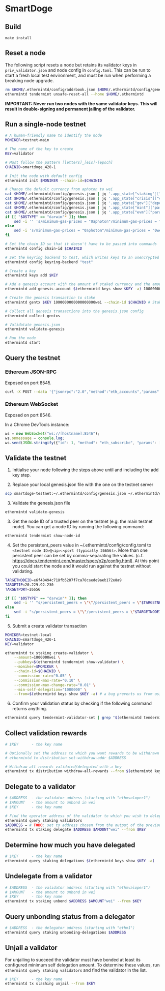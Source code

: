 # SmartDoge

## Build

    make install

## Reset a node

The following script resets a node but retains its validator keys in `priv_validator.json` and node config in `config.toml`.
This can be run to start a fresh local test environment, and must be run when performing a breaking node upgrade.

```bash
rm $HOME/.ethermintd/config/addrbook.json $HOME/.ethermintd/config/genesis.json
ethermintd tendermint unsafe-reset-all --home $HOME/.ethermintd
```

**IMPORTANT: Never run two nodes with the same validator keys. This will result in double-signing and permanent jailing of
the validator.**

## Run a single-node testnet

```bash
# A human-friendly name to identify the node
MONIKER=testnet-main

# The name of the key to create
KEY=validator

# Must follow the pattern [letters]_[eis]-[epoch]
CHAINID=smartdoge_420-1

# Init the node with default config
ethermintd init $MONIKER --chain-id=$CHAINID

# Change the default currency from aphoton to wei
cat $HOME/.ethermintd/config/genesis.json | jq '.app_state["staking"]["params"]["bond_denom"]="wei"' > $HOME/.ethermintd/config/tmp_genesis.json && mv $HOME/.ethermintd/config/tmp_genesis.json $HOME/.ethermintd/config/genesis.json
cat $HOME/.ethermintd/config/genesis.json | jq '.app_state["crisis"]["constant_fee"]["denom"]="wei"' > $HOME/.ethermintd/config/tmp_genesis.json && mv $HOME/.ethermintd/config/tmp_genesis.json $HOME/.ethermintd/config/genesis.json
cat $HOME/.ethermintd/config/genesis.json | jq '.app_state["gov"]["deposit_params"]["min_deposit"][0]["denom"]="wei"' > $HOME/.ethermintd/config/tmp_genesis.json && mv $HOME/.ethermintd/config/tmp_genesis.json $HOME/.ethermintd/config/genesis.json
cat $HOME/.ethermintd/config/genesis.json | jq '.app_state["mint"]["params"]["mint_denom"]="wei"' > $HOME/.ethermintd/config/tmp_genesis.json && mv $HOME/.ethermintd/config/tmp_genesis.json $HOME/.ethermintd/config/genesis.json
cat $HOME/.ethermintd/config/genesis.json | jq '.app_state["evm"]["params"]["evm_denom"]="wei"' > $HOME/.ethermintd/config/tmp_genesis.json && mv $HOME/.ethermintd/config/tmp_genesis.json $HOME/.ethermintd/config/genesis.json
if [[ "$OSTYPE" == "darwin"* ]]; then
    sed -i '' 's/minimum-gas-prices = "0aphoton"/minimum-gas-prices = "0wei"/g' $HOME/.ethermintd/config/app.toml
else
    sed -i 's/minimum-gas-prices = "0aphoton"/minimum-gas-prices = "0wei"/g' $HOME/.ethermintd/config/app.toml
fi

# Set the chain ID so that it doesn't have to be passed into commands
ethermintd config chain-id $CHAINID

# Set the keyring backend to test, which writes keys to an unencrypted file in ~
ethermintd config keyring-backend "test"

# Create a key
ethermintd keys add $KEY

# Add a genesis account with the amount of staked currency and the amount of wallet currency
ethermintd add-genesis-account $(ethermintd keys show $KEY -a) 1000000000000000000000000wei # 1 billion SDOGE

# Create the genesis transaction to stake
ethermintd gentx $KEY 1000000000000000000wei --chain-id $CHAINID # Stake 1 SDOGE

# Collect all genesis transactions into the genesis.json config
ethermintd collect-gentxs

# Validatate genesis.json
ethermintd validate-genesis

# Run the node
ethermintd start
```

## Query the testnet

### Ethereum JSON-RPC

Exposed on port 8545.

```bash
curl -X POST --data '{"jsonrpc":"2.0","method":"eth_accounts","params":[],"id":1}' -H "Content-Type: application/json" [hostname]:8545
```

### Ethereum WebSocket

Exposed on port 8546.

In a Chrome DevTools instance:

```js
ws = new WebSocket("ws://[hostname]:8546");
ws.onmessage = console.log;
ws.send(JSON.stringify({"id": 1, "method": "eth_subscribe", "params": ["newHeads", {}]}));
```

## Validate the testnet

1. Initialise your node following the steps above until and including the add key step.

2. Replace your local genesis.json file with the one on the testnet server

```bash
scp smartdoge-testnet:~/.ethermintd/config/genesis.json ~/.ethermintd/config/genesis.json
```

3. Validate the genesis.json file

```bash
ethermintd validate-genesis
```

3. Get the node ID of a trusted peer on the testnet (e.g. the main testnet node). You can get a node ID by running the following
command:

```bash
ethermintd tendermint show-node-id
```

4. Set the persistent_peers value in ~/.ethermintd/config/config.toml to `<testnet node ID>@<ip>:<port (typically 26656)>`.
More than one persistent peer can be set by comma-separating the values. (c.f. https://docs.tendermint.com/master/spec/p2p/config.html).
At this point you could start the node and it would run against the testnet without validating.

```bash
TARGETNODEID=e6f48494c718fb5287f7ca78caede9aeb172e8a9
TARGETIP=20.229.92.230
TARGETPORT=26656

if [[ "$OSTYPE" == "darwin"* ]]; then
    sed -i '' "s/persistent_peers = \"\"/persistent_peers = \"$TARGETNODEID@$TARGETIP:$TARGETPORT\"/g" $HOME/.ethermintd/config/config.toml
else
    sed -i "s/persistent_peers = \"\"/persistent_peers = \"$TARGETNODEID@$TARGETIP:$TARGETPORT\"/g" $HOME/.ethermintd/config/config.toml
fi
```

5. Submit a create validator transaction

```bash
MONIKER=testnet-local
CHAINID=smartdoge_420-1
KEY=validator

ethermintd tx staking create-validator \
    --amount=1000000wei \
    --pubkey=$(ethermintd tendermint show-validator) \
    --moniker=$MONIKER \
    --chain-id=$CHAINID \
    --commission-rate="0.05" \
    --commission-max-rate="0.10" \
    --commission-max-change-rate="0.01" \
    --min-self-delegation="1000000" \
    --from=$(ethermintd keys show $KEY -a) # a bug prevents us from using the key name
```

6. Confirm your validation status by checking if the following command returns anything.

```bash
ethermintd query tendermint-validator-set | grep "$(ethermintd tendermint show-address)"
```

## Collect validation rewards

```bash
# $KEY      - the key name

# Optionally set the address to which you want rewards to be withdrawn
# ethermintd tx distribution set-withdraw-addr $ADDRESS

# Withdraw all rewards validated/delegated with a key
ethermintd tx distribution withdraw-all-rewards --from $(ethermintd keys show $KEY -a)
```

## Delegate to a validator

```bash
# $ADDRESS  - the validator address (starting with "ethmvaloper1")
# $AMOUNT   - the amount to unbond in wei
# $KEY      - the key name

# Find the operator address of the validator to which you wish to delegate
ethermintd query staking validators
$ADDRESS = # TODO: set to address chosen from the output of the previous query
ethermintd tx staking delegate $ADDRESS $AMOUNT"wei" --from $KEY
```

## Determine how much you have delegated

```bash
# $KEY      - the key name
ethermintd query staking delegations $(ethermintd keys show $KEY -a)
```

## Undelegate from a validator

```bash
# $ADDRESS  - the validator address (starting with "ethmvaloper1")
# $AMOUNT   - the amount to unbond in wei
# $KEY      - the key name
ethermintd tx staking unbond $ADDRESS $AMOUNT"wei" --from $KEY
```

## Query unbonding status from a delegator

```bash
# $ADDRESS  - the delegator address (starting with "ethm1")
ethermintd query staking unbonding-delegations $ADDRESS
```

## Unjail a validator

For unjailing to succeed the validator must have bonded at least its configured minimum self delegation amount. To determine
these values, run `ethermintd query staking validators` and find the validator in the list.

```bash
# $KEY      - the key name
ethermintd tx slashing unjail --from $KEY
```
